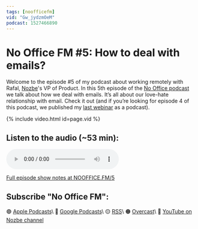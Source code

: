 ```yaml
---
tags: [noofficefm]
vid: "Gw_jydzmOeM"
podcast: 1527466890
---
```


# No Office FM #5: How to deal with emails?

Welcome to the episode #5 of my podcast about working remotely with Rafal, [Nozbe][n]'s VP of Product. In this 5th episode of the [No Office podcast](/noofficefm) we talk about how we deal with emails. It’s all about our love-hate relationship with email. Check it out (and if you’re looking for episode 4 of this podcast, we published my [last webinar](/differently) as a podcast).

{% include video.html id=page.vid %}

<!--More-->

## Listen to the audio (~53 min):

<audio controls>
<source src="https://media.transistor.fm/a3fbd866/46250aa1.mp3" type="audio/mpeg">
</audio>



[Full episode show notes at NOOFFICE.FM/5](https://nooffice.fm/5)

## Subscribe "No Office FM":

🟣 [Apple Podcasts](https://podcasts.apple.com/podcast/no-office/id1527466890)\\
🔵 [Google Podcasts](https://podcasts.google.com/feed/aHR0cHM6Ly9mZWVkcy50cmFuc2lzdG9yLmZtL25vb2ZmaWNl)\\
🟡 [RSS](https://nozbe.com/nooffice.rss)\\
🟠 [Overcast](https://overcast.fm/itunes1527466890/no-office)\\
🔴 [YouTube on Nozbe channel](https://youtube.com/NozbeCom)

[n]: https://michael.gratis/nozbe